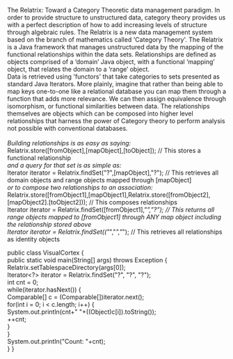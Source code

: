 The Relatrix:
Toward a Category Theoretic data management paradigm.
In order to provide structure to unstructured data, category theory provides us with a perfect description of how to add increasing
levels of structure through algebraic rules.
The Relatrix is a new data management system based on the branch of mathematics called 'Category Theory'. 
The Relatrix is a Java framework that manages unstructured data by the mapping of the functional relationships within the data sets. 
Relationships are defined as objects comprised of a ‘domain’ Java object, with a functional ‘mapping’ object, that relates the domain to a ‘range’ object.  
Data is retrieved using 'functors' that take categories to sets presented as standard Java Iterators. 
More plainly, imagine that rather than being able to map keys one-to-one like a relational database you can map them through a function that adds more relevance. 
We can then assign equivalence through isomorphism, or functional similarities between data. The relationships themselves are objects which can be composed into higher level relationships that
harness the power of Category theory to perform analysis not possible with conventional databases.
<br/><br/><i> Building relationships is as easy as saying:</i><br/>
Relatrix.store([fromObject],[mapObject],[toObject]); // This stores a functional relationship<br/>
<i>and a query for that set is as simple as:</i><br/>
Iterator iterator = Relatrix.findSet("?",[mapObject],"?"); // This retrieves all domain objects and range objects mapped through [mapObject]<br/>
<i>or to compose two relationships to an association:</i><br/>
Relatrix.store([fromObject1],[mapObject1],Relatrix.store([fromObject2],[mapObject2].[toObject2])); // This composes relationships<br/>
Iterator iterator = Relatrix.findSet([fromObject1],”*”,”?”); // This returns all range objects mapped to [fromObject1] through ANY map object including the relationship stored above<br/>
Iterator iterator = Relatrix.findSet(("*","*","*"); // This retrieves all relationships as identity objects<br/>


public class VisualCortex {<br/>
public static void main(String[] args) throws Exception {<br/>
<t/>	Relatrix.setTablespaceDirectory(args[0]);<br/>
<t/>	Iterator<?> iterator = Relatrix.findSet("?", "?", "?");<br/>
<t/>	int cnt = 0;<br/>
<t/>	while(iterator.hasNext()) {<br/>
<t/><t/>		Comparable[] c = (Comparable[])iterator.next();<br/>
<t/><t/>		for(int i = 0; i < c.length; i++) {<br/>
<t/><t/><t/>			System.out.println(cnt+" "+((Object)c[i]).toString());<br/>
<t/><t/><t/>		++cnt;<br/>
<t/><t/>		}<br/>
<t/>	}<br/>
<t/>	System.out.println("Count: "+cnt);<br/>
}
}

